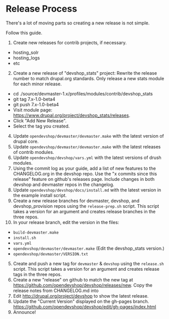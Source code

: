 Release Process
===============

There's a lot of moving parts so creating a new release is not simple.

Follow this guide.

1. Create new releases for contrib projects, if necessary.
  - hosting_solr
  - hosting_logs
  - etc
2. Create a new release of "devshop_stats" project:
  Rewrite the release number to match drupal.org standards. Only release a new stats module for each minor release.
  - cd ./source/devmaster-1.x/profiles/modules/contrib/devshop_stats
  - git tag 7.x-1.0-beta4
  - git push 7.x-1.0-beta4
  - Visit module page: https://www.drupal.org/project/devshop_stats/releases.
  - Click "Add New Release".
  - Select the tag you created.
4. Update `opendevshop/devmaster/devmaster.make` with the latest version of drupal core.
3. Update `opendevshop/devmaster/devmaster.make` with the latest releases of contrib modules.
4. Update `opendevshop/devshop/vars.yml` with the latest versions of drush modules.
5. Using the commit log as your guide, add a list of new features to the CHANGELOG.org in the devshop repo.  Use the "x commits since this release" feature on github's releases page.  Include changes in both devshop and devmaster repos in the changelog.
7. Update `opendevshop/devshop/docs/install.md` with the latest version in the example install script.
2. Create a new release branches for devmaster, devshop, and devshop_provision repos using the `release-prep.sh` script. This script takes a version for an argument and creates release branches in the three repos.
6. In your release branch, edit the version in the files:
  - `build-devmaster.make`
  - `install.sh`
  - `vars.yml`
  - `opendevshop/devmaster/devmaster.make` (Edit the devshop_stats version.)
  - `opendevshop/devmaster/VERSION.txt`
5. Create and push a new tag for `devmaster` & `devshop` using the `release.sh` script.  This script takes a version for an argument and creates release tags in the three repos.
6. Create a new "release" on github to match the new tag at https://github.com/opendevshop/devshop/releases/new.  Copy the release notes from CHANGELOG.md into 
7. Edit http://drupal.org/project/devshop to show the latest release.
8. Update the "Current Version" displayed on the gh-pages branch. https://github.com/opendevshop/devshop/edit/gh-pages/index.html 
7. Announce!